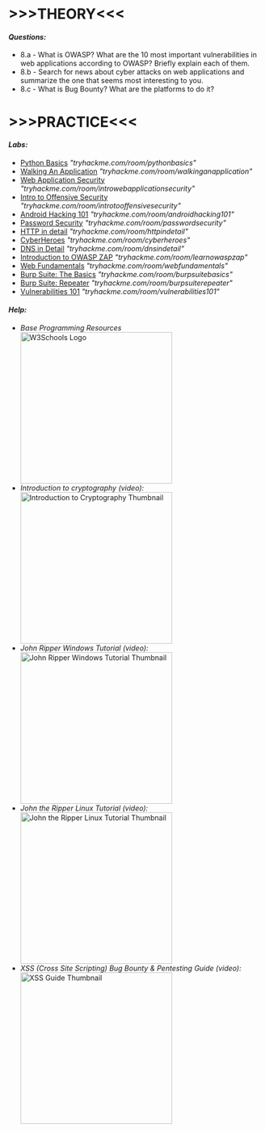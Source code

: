 <body>
    <h1>>>>THEORY<<<</h1>
    <h4><em>Questions:</em></h4>
    <ul>
        <li>8.a - What is OWASP? What are the 10 most important vulnerabilities in web applications according to OWASP? Briefly explain each of them.</li>
        <li>8.b - Search for news about cyber attacks on web applications and summarize the one that seems most interesting to you.</li>
        <li>8.c - What is Bug Bounty? What are the platforms to do it?</li>
    </ul>
    <h1>>>>PRACTICE<<<</h1>
    <h4><em>Labs:</em></h4>
    <ul>
        <li><a href="https://tryhackme.com/room/pythonbasics" target="_blank">Python Basics</a> <em>"tryhackme.com/room/pythonbasics"</em></li>
        <li><a href="https://tryhackme.com/room/walkinganapplication" target="_blank">Walking An Application</a> <em>"tryhackme.com/room/walkinganapplication"</em></li>
        <li><a href="https://tryhackme.com/room/introwebapplicationsecurity" target="_blank">Web Application Security</a> <em>"tryhackme.com/room/introwebapplicationsecurity"</em></li>
        <li><a href="https://tryhackme.com/room/introtooffensivesecurity" target="_blank">Intro to Offensive Security</a> <em>"tryhackme.com/room/introtooffensivesecurity"</em></li>
        <li><a href="https://tryhackme.com/room/androidhacking101" target="_blank">Android Hacking 101</a> <em>"tryhackme.com/room/androidhacking101"</em></li>
        <li><a href="https://tryhackme.com/room/passwordsecurity" target="_blank">Password Security</a> <em>"tryhackme.com/room/passwordsecurity"</em></li>
        <li><a href="https://tryhackme.com/room/httpindetail" target="_blank">HTTP in detail</a> <em>"tryhackme.com/room/httpindetail"</em></li>
        <li><a href="https://tryhackme.com/room/cyberheroes" target="_blank">CyberHeroes</a> <em>"tryhackme.com/room/cyberheroes"</em></li>
        <li><a href="https://tryhackme.com/room/dnsindetail" target="_blank">DNS in Detail</a> <em>"tryhackme.com/room/dnsindetail"</em></li>
        <li><a href="https://tryhackme.com/room/learnowaspzap" target="_blank">Introduction to OWASP ZAP</a> <em>"tryhackme.com/room/learnowaspzap"</em></li>
        <li><a href="https://tryhackme.com/room/webfundamentals" target="_blank">Web Fundamentals</a> <em>"tryhackme.com/room/webfundamentals"</em></li>
        <li><a href="https://tryhackme.com/room/burpsuitebasics" target="_blank">Burp Suite: The Basics</a> <em>"tryhackme.com/room/burpsuitebasics"</em></li>
        <li><a href="https://tryhackme.com/room/burpsuiterepeater" target="_blank">Burp Suite: Repeater</a> <em>"tryhackme.com/room/burpsuiterepeater"</em></li>
        <li><a href="https://tryhackme.com/room/vulnerabilities101" target="_blank">Vulnerabilities 101</a> <em>"tryhackme.com/room/vulnerabilities101"</em></li>
    </ul>
    <h4><em>Help:</em></h4>
    <ul>
        <li><em>Base Programming Resources</em></li>
        <a href="https://www.w3schools.com/" target="_blank">
            <img src="https://www.w3schools.com/images/w3schools_logo_436_2.png" alt="W3Schools Logo" width="300">
        </a>
        <li><em>Introduction to cryptography (video):</em></li>
        <a href="https://www.youtube.com/embed/AKFEWeKynd0" target="_blank">
            <img src="https://img.youtube.com/vi/AKFEWeKynd0/default.jpg" alt="Introduction to Cryptography Thumbnail" width="300">
        </a>
        <li><em>John Ripper Windows Tutorial (video):</em></li>
        <a href="https://www.youtube.com/embed/b9bfLXlg46I" target="_blank">
            <img src="https://img.youtube.com/vi/b9bfLXlg46I/default.jpg" alt="John Ripper Windows Tutorial Thumbnail" width="300">
        </a>
        <li><em>John the Ripper Linux Tutorial (video):</em></li>
        <a href="https://www.youtube.com/embed/XjVYl1Ts6XI" target="_blank">
            <img src="https://img.youtube.com/vi/XjVYl1Ts6XI/default.jpg" alt="John the Ripper Linux Tutorial Thumbnail" width="300">
        </a>
        <li><em>XSS (Cross Site Scripting) Bug Bounty & Pentesting Guide (video):</em></li>
        <a href="https://www.youtube.com/embed/B2bVviEts1M" target="_blank">
            <img src="https://img.youtube.com/vi/B2bVviEts1M/default.jpg" alt="XSS Guide Thumbnail" width="300">
        </a>
    </ul>
</body>

